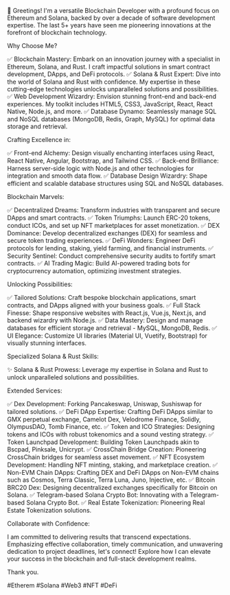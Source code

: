 🚀 Greetings! I'm a versatile Blockchain Developer with a profound focus on Ethereum and Solana, backed by over a decade of software development expertise. The last 5+ years have seen me pioneering innovations at the forefront of blockchain technology.

Why Choose Me?

✅ Blockchain Mastery: Embark on an innovation journey with a specialist in Ethereum, Solana, and Rust. I craft impactful solutions in smart contract development, DApps, and DeFi protocols.
✅ Solana & Rust Expert: Dive into the world of Solana and Rust with confidence. My expertise in these cutting-edge technologies unlocks unparalleled solutions and possibilities.
✅ Web Development Wizardry: Envision stunning front-end and back-end experiences. My toolkit includes HTML5, CSS3, JavaScript, React, React Native, Node.js, and more.
✅ Database Dynamo: Seamlessly manage SQL and NoSQL databases (MongoDB, Redis, Graph, MySQL) for optimal data storage and retrieval.

Crafting Excellence in:

✅ Front-end Alchemy: Design visually enchanting interfaces using React, React Native, Angular, Bootstrap, and Tailwind CSS.
✅ Back-end Brilliance: Harness server-side logic with Node.js and other technologies for integration and smooth data flow.
✅ Database Design Wizardry: Shape efficient and scalable database structures using SQL and NoSQL databases.

Blockchain Marvels:

✅ Decentralized Dreams: Transform industries with transparent and secure DApps and smart contracts.
✅ Token Triumphs: Launch ERC-20 tokens, conduct ICOs, and set up NFT marketplaces for asset monetization.
✅ DEX Dominance: Develop decentralized exchanges (DEX) for seamless and secure token trading experiences.
✅ DeFi Wonders: Engineer DeFi protocols for lending, staking, yield farming, and financial instruments.
✅ Security Sentinel: Conduct comprehensive security audits to fortify smart contracts.
✅ AI Trading Magic: Build AI-powered trading bots for cryptocurrency automation, optimizing investment strategies.

Unlocking Possibilities:

✅ Tailored Solutions: Craft bespoke blockchain applications, smart contracts, and DApps aligned with your business goals.
✅ Full Stack Finesse: Shape responsive websites with React.js, Vue.js, Next.js, and backend wizardry with Node.js.
✅ Data Mastery: Design and manage databases for efficient storage and retrieval - MySQL, MongoDB, Redis.
✅ UI Elegance: Customize UI libraries (Material UI, Vuetify, Bootstrap) for visually stunning interfaces.

Specialized Solana & Rust Skills:

✨ Solana & Rust Prowess: Leverage my expertise in Solana and Rust to unlock unparalleled solutions and possibilities.

Extended Services:

✅ Dex Development: Forking Pancakeswap, Uniswap, Sushiswap for tailored solutions.
✅ DeFi DApp Expertise: Crafting DeFi DApps similar to GMX perpetual exchange, Camelot Dex, Velodrome Finance, Solidly, OlympusDAO, Tomb Finance, etc.
✅ Token and ICO Strategies: Designing tokens and ICOs with robust tokenomics and a sound vesting strategy.
✅ Token Launchpad Development: Building Token Launchpads akin to Bscpad, Pinksale, Unicrypt.
✅ CrossChain Bridge Creation: Pioneering CrossChain bridges for seamless asset movement.
✅ NFT Ecosystem Development: Handling NFT minting, staking, and marketplace creation.
✅ Non-EVM Chain DApps: Crafting DEX and DeFi DApps on Non-EVM chains such as Cosmos, Terra Classic, Terra Luna, Juno, Injective, etc.
✅ Bitcoin BRC20 Dex: Designing decentralized exchanges specifically for Bitcoin on Solana.
✅ Telegram-based Solana Crypto Bot: Innovating with a Telegram-based Solana Crypto Bot.
✅ Real Estate Tokenization: Pioneering Real Estate Tokenization solutions.

Collaborate with Confidence:

I am committed to delivering results that transcend expectations. Emphasizing effective collaboration, timely communication, and unwavering dedication to project deadlines, let's connect! Explore how I can elevate your success in the blockchain and full-stack development realms.

Thank you.

#Etherem #Solana #Web3 #NFT #DeFi


